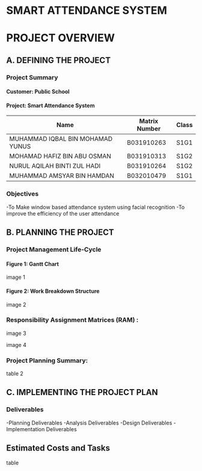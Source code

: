 # SMART ATTENDANCE SYSTEM
# PROJECT OVERVIEW

## A. DEFINING THE PROJECT

### Project Summary

#### Customer: Public School
#### Project: Smart Attendance System

| Name  | Matrix Number | Class  | 
| ------------- | ------------- | ------------- | 
| MUHAMMAD IQBAL BIN MOHAMAD YUNUS   | B031910263   | S1G1  | 
| MOHAMAD HAFIZ BIN ABU OSMAN   | B031910313  | S1G2  |
| NURUL AQILAH BINTI ZUL HADI  | B031910264  | S1G2  |
|  MUHAMMAD AMSYAR BIN HAMDAN   | B032010479  | S1G1  |

### Objectives
-To Make window based attendance system using facial recognition
-To improve the efficiency of the user attendance

## B. PLANNING THE PROJECT

### Project Management Life-Cycle

#### Figure 1: Gantt Chart
image 1
#### Figure 2: Work Breakdown Structure
image 2

### Responsibility Assignment Matrices (RAM) :
image 3

image 4

### Project Planning Summary:

table 2

## C. IMPLEMENTING THE PROJECT PLAN

### Deliverables
-Planning Deliverables
-Analysis Deliverables
-Design Deliverables
-Implementation Deliverables

## Estimated Costs and Tasks

table

##
